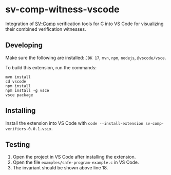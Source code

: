 # sv-comp-witness-vscode

Integration of [SV-Comp](https://sv-comp.sosy-lab.org/) verification tools for C into VS Code
for visualizing their combined verification witnesses.

## Developing

Make sure the following are installed: `JDK 17`, `mvn`, `npm`, `nodejs`, `@vscode/vsce`.

To build this extension, run the commands:
~~~
mvn install
cd vscode
npm install
npm install -g vsce
vsce package
~~~

## Installing

Install the extension into VS Code with `code --install-extension sv-comp-verifiers-0.0.1.vsix`.

## Testing

1. Open the project in VS Code after installing the extension.
2. Open the file `examples/safe-program-example.c` in VS Code.
3. The invariant should be shown above line 18.